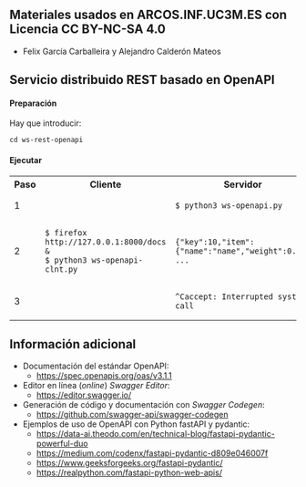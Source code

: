 
## Materiales usados en ARCOS.INF.UC3M.ES con Licencia CC BY-NC-SA 4.0
  * Felix García Carballeira y Alejandro Calderón Mateos

## Servicio distribuido REST basado en OpenAPI

#### Preparación

Hay que introducir:
```
cd ws-rest-openapi
```


#### Ejecutar

<html>
<table>
<tr><th>Paso</th><th>Cliente</th><th>Servidor</th></tr>
<tr>
<td>1</td>
<td></td>
<td>

```
$ python3 ws-openapi.py
```

</td>
</tr>

<tr>
<td>2</td>
<td>

```
$ firefox http://127.0.0.1:8000/docs &
$ python3 ws-openapi-clnt.py
```

</td>
<td>

```
{"key":10,"item":{"name":"name","weight":0.0}}
...
```

</td>
</tr>

<tr>
<td>3</td>
<td></td>
<td>

```
^Caccept: Interrupted system call
```

</td>
</tr>
</table>
</html>



## Información adicional

 * Documentación del estándar OpenAPI:
   * https://spec.openapis.org/oas/v3.1.1
 * Editor en línea (*online*) *Swagger Editor*:
   * https://editor.swagger.io/
 * Generación de código y documentación con *Swagger Codegen*:
   * https://github.com/swagger-api/swagger-codegen
 * Ejemplos de uso de OpenAPI con Python fastAPI y pydantic:
   * https://data-ai.theodo.com/en/technical-blog/fastapi-pydantic-powerful-duo
   * https://medium.com/codenx/fastapi-pydantic-d809e046007f
   * https://www.geeksforgeeks.org/fastapi-pydantic/
   * https://realpython.com/fastapi-python-web-apis/


